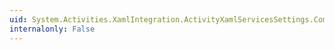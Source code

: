 ```yaml
---
uid: System.Activities.XamlIntegration.ActivityXamlServicesSettings.CompileExpressions
internalonly: False
---
```

